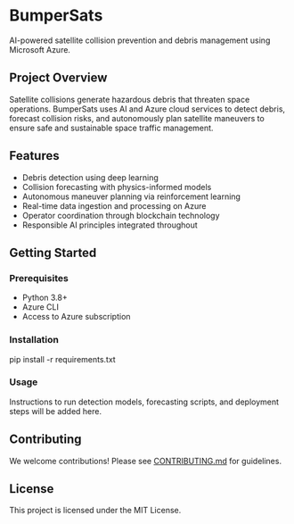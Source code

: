 # BumperSats

AI-powered satellite collision prevention and debris management using Microsoft Azure.

## Project Overview

Satellite collisions generate hazardous debris that threaten space operations. BumperSats uses AI and Azure cloud services to detect debris, forecast collision risks, and autonomously plan satellite maneuvers to ensure safe and sustainable space traffic management.

## Features

- Debris detection using deep learning  
- Collision forecasting with physics-informed models  
- Autonomous maneuver planning via reinforcement learning  
- Real-time data ingestion and processing on Azure  
- Operator coordination through blockchain technology  
- Responsible AI principles integrated throughout

## Getting Started

### Prerequisites

- Python 3.8+  
- Azure CLI  
- Access to Azure subscription

### Installation

  pip install -r requirements.txt


### Usage

Instructions to run detection models, forecasting scripts, and deployment steps will be added here.

## Contributing

We welcome contributions! Please see [CONTRIBUTING.md](docs/CONTRIBUTING.md) for guidelines.

## License

This project is licensed under the MIT License.
